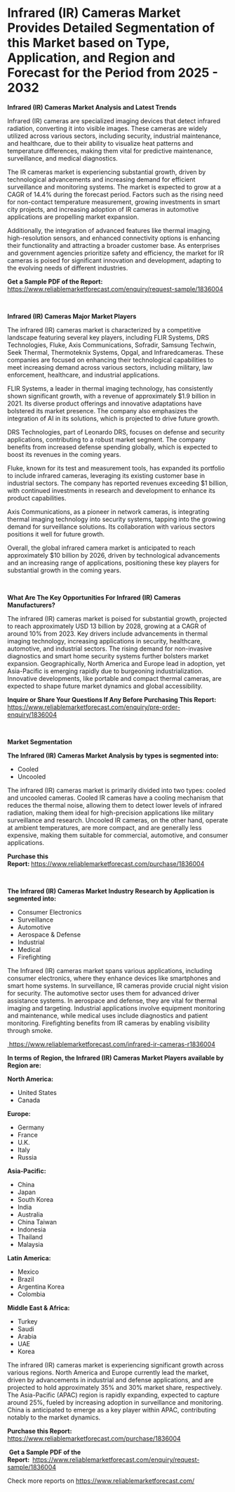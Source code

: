 <p><h1>Infrared (IR) Cameras Market Provides Detailed Segmentation of this Market based on Type, Application, and Region and Forecast for the Period from 2025 - 2032</h1></p><p><strong>Infrared (IR) Cameras Market Analysis and Latest Trends</strong></p>
<p><p>Infrared (IR) cameras are specialized imaging devices that detect infrared radiation, converting it into visible images. These cameras are widely utilized across various sectors, including security, industrial maintenance, and healthcare, due to their ability to visualize heat patterns and temperature differences, making them vital for predictive maintenance, surveillance, and medical diagnostics. </p><p>The IR cameras market is experiencing substantial growth, driven by technological advancements and increasing demand for efficient surveillance and monitoring systems. The market is expected to grow at a CAGR of 14.4% during the forecast period. Factors such as the rising need for non-contact temperature measurement, growing investments in smart city projects, and increasing adoption of IR cameras in automotive applications are propelling market expansion. </p><p>Additionally, the integration of advanced features like thermal imaging, high-resolution sensors, and enhanced connectivity options is enhancing their functionality and attracting a broader customer base. As enterprises and government agencies prioritize safety and efficiency, the market for IR cameras is poised for significant innovation and development, adapting to the evolving needs of different industries.</p></p>
<p><strong>Get a Sample PDF of the Report:&nbsp;</strong> <a href="https://www.reliablemarketforecast.com/enquiry/request-sample/1836004?utm_campaign=2750&utm_medium=2&utm_source=Github&utm_content=ia&utm_term=26032025&utm_id=infrared-ir-cameras">https://www.reliablemarketforecast.com/enquiry/request-sample/1836004</a></p>
<p>&nbsp;</p>
<p><strong>Infrared (IR) Cameras Major Market Players</strong></p>
<p><p>The infrared (IR) cameras market is characterized by a competitive landscape featuring several key players, including FLIR Systems, DRS Technologies, Fluke, Axis Communications, Sofradir, Samsung Techwin, Seek Thermal, Thermoteknix Systems, Opgal, and Infraredcameras. These companies are focused on enhancing their technological capabilities to meet increasing demand across various sectors, including military, law enforcement, healthcare, and industrial applications.</p><p>FLIR Systems, a leader in thermal imaging technology, has consistently shown significant growth, with a revenue of approximately $1.9 billion in 2021. Its diverse product offerings and innovative adaptations have bolstered its market presence. The company also emphasizes the integration of AI in its solutions, which is projected to drive future growth.</p><p>DRS Technologies, part of Leonardo DRS, focuses on defense and security applications, contributing to a robust market segment. The company benefits from increased defense spending globally, which is expected to boost its revenues in the coming years.</p><p>Fluke, known for its test and measurement tools, has expanded its portfolio to include infrared cameras, leveraging its existing customer base in industrial sectors. The company has reported revenues exceeding $1 billion, with continued investments in research and development to enhance its product capabilities.</p><p>Axis Communications, as a pioneer in network cameras, is integrating thermal imaging technology into security systems, tapping into the growing demand for surveillance solutions. Its collaboration with various sectors positions it well for future growth.</p><p>Overall, the global infrared camera market is anticipated to reach approximately $10 billion by 2026, driven by technological advancements and an increasing range of applications, positioning these key players for substantial growth in the coming years.</p></p>
<p>&nbsp;</p>
<p><strong>What Are The Key Opportunities For Infrared (IR) Cameras Manufacturers?</strong></p>
<p><p>The infrared (IR) cameras market is poised for substantial growth, projected to reach approximately USD 13 billion by 2028, growing at a CAGR of around 10% from 2023. Key drivers include advancements in thermal imaging technology, increasing applications in security, healthcare, automotive, and industrial sectors. The rising demand for non-invasive diagnostics and smart home security systems further bolsters market expansion. Geographically, North America and Europe lead in adoption, yet Asia-Pacific is emerging rapidly due to burgeoning industrialization. Innovative developments, like portable and compact thermal cameras, are expected to shape future market dynamics and global accessibility.</p></p>
<p><strong>Inquire or Share Your Questions If Any Before Purchasing This Report:</strong> <a href="https://www.reliablemarketforecast.com/enquiry/pre-order-enquiry/1836004?utm_campaign=2750&utm_medium=2&utm_source=Github&utm_content=ia&utm_term=26032025&utm_id=infrared-ir-cameras">https://www.reliablemarketforecast.com/enquiry/pre-order-enquiry/1836004</a></p>
<p>&nbsp;</p>
<p><strong>Market Segmentation</strong></p>
<p><strong>The Infrared (IR) Cameras Market Analysis by types is segmented into:</strong></p>
<p><ul><li>Cooled</li><li>Uncooled</li></ul></p>
<p><p>The infrared (IR) cameras market is primarily divided into two types: cooled and uncooled cameras. Cooled IR cameras have a cooling mechanism that reduces the thermal noise, allowing them to detect lower levels of infrared radiation, making them ideal for high-precision applications like military surveillance and research. Uncooled IR cameras, on the other hand, operate at ambient temperatures, are more compact, and are generally less expensive, making them suitable for commercial, automotive, and consumer applications.</p></p>
<p><strong>Purchase this Report:&nbsp;</strong><a href="https://www.reliablemarketforecast.com/purchase/1836004?utm_campaign=2750&utm_medium=2&utm_source=Github&utm_content=ia&utm_term=26032025&utm_id=infrared-ir-cameras">https://www.reliablemarketforecast.com/purchase/1836004</a></p>
<p>&nbsp;</p>
<p><strong>The Infrared (IR) Cameras Market Industry Research by Application is segmented into:</strong></p>
<p><ul><li>Consumer Electronics</li><li>Surveillance</li><li>Automotive</li><li>Aerospace & Defense</li><li>Industrial</li><li>Medical</li><li>Firefighting</li></ul></p>
<p><p>The Infrared (IR) cameras market spans various applications, including consumer electronics, where they enhance devices like smartphones and smart home systems. In surveillance, IR cameras provide crucial night vision for security. The automotive sector uses them for advanced driver assistance systems. In aerospace and defense, they are vital for thermal imaging and targeting. Industrial applications involve equipment monitoring and maintenance, while medical uses include diagnostics and patient monitoring. Firefighting benefits from IR cameras by enabling visibility through smoke.</p></p>
<p><a href="https://www.reliablemarketforecast.com/infrared-ir-cameras-r1836004?utm_campaign=2750&utm_medium=2&utm_source=Github&utm_content=ia&utm_term=26032025&utm_id=infrared-ir-cameras">&nbsp;https://www.reliablemarketforecast.com/infrared-ir-cameras-r1836004</a></p>
<p><strong>In terms of Region, the Infrared (IR) Cameras Market Players available by Region are:</strong></p>
<p>
    <p> <strong> North America: </strong>
        <ul>
            <li>United States</li>
            <li>Canada</li>
        </ul>
        </p> 
    <p> <strong> Europe: </strong>
        <ul>
            <li>Germany</li>
            <li>France</li>
            <li>U.K.</li>
            <li>Italy</li>
            <li>Russia</li>
        </ul>
        </p> 
    <p> <strong> Asia-Pacific: </strong>
        <ul>
            <li>China</li>
            <li>Japan</li>
            <li>South Korea</li>
            <li>India</li>
            <li>Australia</li>
            <li>China Taiwan</li>
            <li>Indonesia</li>
            <li>Thailand</li>
            <li>Malaysia</li>
        </ul>
        </p> 
    <p> <strong> Latin America: </strong>
        <ul>
            <li>Mexico</li>
            <li>Brazil</li>
            <li>Argentina Korea</li>
            <li>Colombia</li>
        </ul>
        </p> 
    <p> <strong> Middle East & Africa: </strong>
        <ul>
            <li>Turkey</li>
            <li>Saudi</li>
            <li>Arabia</li>
            <li>UAE</li>
            <li>Korea</li>
        </ul>
    </p>
    </p>
<p><p>The infrared (IR) cameras market is experiencing significant growth across various regions. North America and Europe currently lead the market, driven by advancements in industrial and defense applications, and are projected to hold approximately 35% and 30% market share, respectively. The Asia-Pacific (APAC) region is rapidly expanding, expected to capture around 25%, fueled by increasing adoption in surveillance and monitoring. China is anticipated to emerge as a key player within APAC, contributing notably to the market dynamics.</p></p>
<p><strong>Purchase this Report: </strong><a href="https://www.reliablemarketforecast.com/purchase/1836004?utm_campaign=2750&utm_medium=2&utm_source=Github&utm_content=ia&utm_term=26032025&utm_id=infrared-ir-cameras">https://www.reliablemarketforecast.com/purchase/1836004</a></p>
<p>&nbsp;<strong>Get a Sample PDF of the Report:&nbsp;&nbsp;</strong><a href="https://www.reliablemarketforecast.com/enquiry/request-sample/1836004?utm_campaign=2750&utm_medium=2&utm_source=Github&utm_content=ia&utm_term=26032025&utm_id=infrared-ir-cameras">https://www.reliablemarketforecast.com/enquiry/request-sample/1836004</a></p>
<p><strong></strong></p>
<p>Check more reports on <a href="https://www.reliablemarketforecast.com/?utm_campaign=2750&utm_medium=2&utm_source=Github&utm_content=ia&utm_term=26032025&utm_id=infrared-ir-cameras">https://www.reliablemarketforecast.com/</a></p>